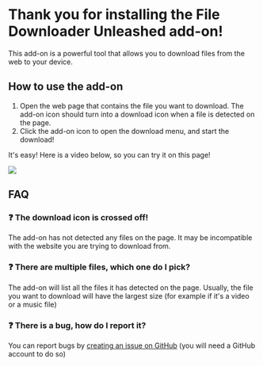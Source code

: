# Thank you for installing the File Downloader Unleashed add-on!

This add-on is a powerful tool that allows you to download files from the web to your device.

## How to use the add-on

1. Open the web page that contains the file you want to download. The add-on icon should turn into a download icon when a file is detected on the page.
2. Click the add-on icon to open the download menu, and start the download!

It's easy! Here is a video below, so you can try it on this page!

![](https://github.com/helloyanis/file-downloader-unleashed/assets/40769776/acd67e82-388d-40ee-9191-91c26c2ef672)

## FAQ
### ❓ The download icon is crossed off!

The add-on has not detected any files on the page. It may be incompatible with the website you are trying to download from.

### ❓ There are multiple files, which one do I pick?

The add-on will list all the files it has detected on the page. Usually, the file you want to download will have the largest size (for example if it's a video or a music file)

### ❓ There is a bug, how do I report it?

You can report bugs by [creating an issue on GitHub](https://github.com/helloyanis/live-stream-downloader-unleashed/issues) (you will need a GitHub account to do so)